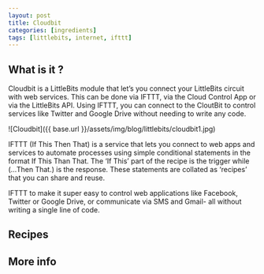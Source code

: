 ```yaml
---
layout: post
title: Cloudbit
categories: [ingredients]
tags: [littlebits, internet, ifttt]
---
```


## What is it ?
Cloudbit is a LittleBits module that let’s you connect your LittleBits circuit with web services. This can be done via IFTTT, via the Cloud Control App or via the LittleBits API. Using IFTTT, you can connect to the CloutBit to control services like Twitter and Google Drive without needing to write any code.
<!--more-->
![Cloudbit]({{ base.url }}/assets/img/blog/littlebits/cloudbit1.jpg)

IFTTT (If This Then That) is a service that lets you connect to web apps and services to automate processes using simple conditional statements in the format If This Than That. The ‘If This’ part of the recipe is the trigger while (…Then That.) is the response. These statements are collated as ‘recipes’ that you can share and reuse.

IFTTT to make it super easy to control web applications like Facebook, Twitter or Google Drive, or communicate via SMS and Gmail- all without writing a single line of code.


## Recipes


## More info
